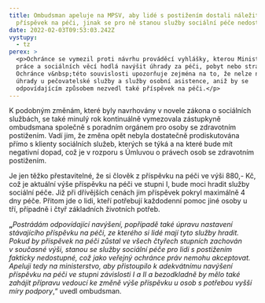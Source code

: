 ```yaml
---
title: Ombudsman apeluje na MPSV, aby lidé s postižením dostali náležitý
  příspěvek na péči, jinak se pro ně stanou služby sociální péče nedostupné
date: 2022-02-03T09:53:03.242Z
vystupy:
  - tz
perex: >
  <p>Ochránce se vymezil proti návrhu prováděcí vyhlášky, kterou Ministerstvo
  práce a sociálních věcí hodlá navýšit úhrady za péči, pobyt nebo stravu.
  Ochránce v&nbsp;této souvislosti upozorňuje zejména na to, že nelze navýšit
  úhrady u pečovatelské služby a služby osobní asistence, aniž by se
  odpovídajícím způsobem nezvedl také příspěvek na péči.</p>
---
```

<p>K&nbsp;podobným změnám, které byly navrhovány v&nbsp;novele zákona o sociálních službách, se také minulý rok kontinuálně vymezovala zástupkyně ombudsmana společně s poradním orgánem pro osoby se zdravotním postižením. Vadí jim, že změna opět nebyla dostatečně prodiskutována přímo s&nbsp;klienty sociálních služeb, kterých se týká a na které bude mít negativní dopad, což je v rozporu s Úmluvou o právech osob se zdravotním postižením.</p>

<p>Je jen těžko přestavitelné, že si člověk z&nbsp;příspěvku na péči ve výši 880,- Kč, což je aktuální výše příspěvku na péči ve stupni I, bude moci hradit služby sociální péče. Již při dřívějších cenách jim příspěvek pokryl maximálně 4 dny péče. Přitom jde o lidi, kteří potřebují každodenní pomoc jiné osoby u tří, případně i čtyř základních životních potřeb.</p>

<p><strong>&bdquo;</strong><em>Postrádám odpovídající navýšení, popřípadě také úpravu nastavení stávajícího příspěvku na péči, ze kterého si lidé mají tyto služby hradit. Pokud by příspěvek na péči zůstal ve všech čtyřech stupních zachován v&nbsp;současné výši, stanou se služby sociální péče pro lidi s postižením fakticky nedostupné, což jako veřejný ochránce práv nemohu akceptovat. Apeluji tedy na ministerstvo, aby přistoupilo k adekvátnímu navýšení příspěvku na péči ve stupni závislosti I a II a bezodkladně by mělo také zahájit přípravu vedoucí ke změně výše příspěvku u osob s&nbsp;potřebou vyšší míry podpory</em>,&ldquo; uvedl ombudsman.</p>
